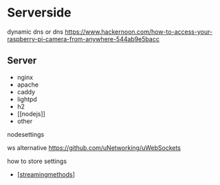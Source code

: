 # Serverside

dynamic dns or dns
https://www.hackernoon.com/how-to-access-your-raspberry-pi-camera-from-anywhere-544ab9e5bacc

## Server
- nginx
- apache
- caddy
- lightpd
- h2
- [[nodejs]]
- other

nodesettings

ws alternative 
https://github.com/uNetworking/uWebSockets

how to store settings


- [[streamingmethods]]

[//begin]: # "Autogenerated link references for markdown compatibility"
[streamingmethods]: streamingmethods "Streaming Methods"
[//end]: # "Autogenerated link references"